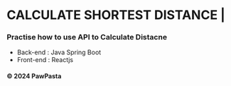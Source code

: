 # CALCULATE SHORTEST DISTANCE |
### Practise how to use API to Calculate Distacne

* Back-end : Java Spring Boot
* Front-end : Reactjs


#### © 2024 PawPasta